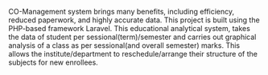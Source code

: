 CO-Management system brings many benefits, including efficiency, reduced paperwork, and highly accurate data. This project is built using the PHP-based framework Laravel. This educational analytical system, takes the data of student per sessional(term)/semester and carries out graphical analysis of a class as per sessional(and overall semester) marks. This allows the institute/department to reschedule/arrange their structure of the subjects for new enrollees.
